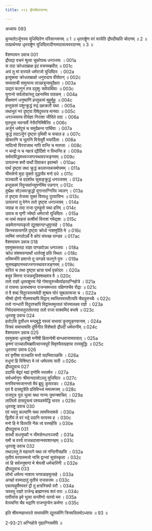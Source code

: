 ```yaml
---
title: ०९३ द्रौपदीवरदानम्

---
```

अध्यायः 093

कुप्यतोऽर्जुनस्य युधिष्ठिरेण परिसान्त्वनम् ॥ 1 ॥ धृतराष्ट्रेण वरं वरयेति द्रौपदीम्प्रति चोदनम् ॥ 2 ॥ तत्प्रार्थनया धृतराष्ट्रेण युधिष्ठिरादीनामदासत्ववरदानम् ॥ 3 ॥

वैशम्पायन उवाच 	001  
द्रौपद्या वचनं श्रुत्वा चुकोपाथ धनञ्जयः ।	001a  
स तदा क्रोधताम्राक्ष इदं वचनमब्रवीत् ॥	001c  
अयं तु मां वारयते धर्मराजो युधिष्ठिरः ।	002a  
इत्युक्त्वा क्रोधताम्राक्षो धनुरादाय वीर्यवान् ॥	002c  
सव्यसाची समुत्पत्य ताञ्छत्रून्समुदैक्षत ।	003a  
उद्यतं फल्गुनं तत्र ददृशुः सर्वपार्थिवाः ॥	003c  
युगान्ते सर्वलोकांस्तु दहन्तमिव पावकम् ।	004a  
वीक्षमाणं धनुष्पाणिं हन्तुकामं मुहुर्मुहुः ॥	004c  
हन्तुकामं पशून्क्रुद्धं रुद्रं दक्षक्रतौ यथा ।	005a  
तथाभूतं नरं दृष्ट्वा विषेदुस्तत्र मानवाः ॥	005c  
धनञ्जयस्य वीर्यज्ञा निराशा जीविते तदा ।	006a  
मृतभूता भवन्सर्वे नेत्रैरनिमिषैरिव ॥	006c  
अर्जुनं धर्मपुत्रं च समुदैक्षन्त पार्थिवाः ।	007a  
क्रुद्धं तदाऽर्जुनं दृष्ट्वा पृथिवी च चचाल ह ॥	007c  
खेचराणि च भूतानि वित्रेसुर्वै भयार्दिताः ।	008a  
नादित्यो विरराजाथ नापि वान्ति च मारुताः ।	008c  
न चन्द्रो न च नक्षत्रं द्यौर्दिशो न विभान्ति ह ।	009a  
सर्वमाविद्धमभवज्जगत्स्थावरजङ्गमम् ॥	009c  
उत्पतन्स बभौ पार्थो दिवाकर इवाम्बरे ।	010ac  
पार्थं दृष्ट्वा तथा क्रुद्धं कालान्तकयमोपमम् । 	011a  
भीमसेनो मुदा युक्तो युद्धायैव मनो दधे ॥	011c  
पाञ्चाली च ददर्शाथ सुसङ्क्रुद्धं धनञ्जयम् ।	012a  
हन्तुकामं रिपून्सर्वान्सुपर्णमिव पन्नगान् ॥	012c  
दुष्प्रेक्षः सोऽभवत्क्रुद्धो युगान्ताग्निरिव ज्वलन् ।	013a  
तं दृष्ट्वा तेजसा युक्तं विव्यधुः पुरवासिनः ॥	013c  
उत्पतन्तं तु वेगेन ततो दृष्ट्वा धनञ्जयम् ।	014a  
जग्राह स तदा राजा पुरुहूतो यथा हरिम् ॥	014c  
उवाच स घृणी ज्येष्ठो धर्मराजो युधिष्ठिरः ।	015a  
मा पार्थ साहसं कार्षीर्मा विनाशं गमेद्यशः ॥	015c  
अहमेतान्पापकृतो द्यूतज्ञान्दग्धुमुत्सहे ।	016a  
किन्त्वसत्यगतिं दृष्ट्वा क्रोधो नाशमुपैति मे ॥	016c  
त्वमिमं जगतोऽर्थे वै कोपं संयच्छ पाण्डव ॥	017ac  
वैशम्पायन उवाच 	018  
एवमुक्तस्तदा राज्ञा पाण्डवोऽथ धनञ्जयः ।	018a  
क्रोधं संशमयन्पार्थो धार्तराष्ट्रं प्रति स्थितः ॥	018c  
तस्मिन्वीरे प्रशान्ते तु पाण्डवे फल्गुने पुनः ।	019a  
सुसम्प्रहृष्टमभवज्जगत्स्थावरजङ्गमम् ॥	019c  
वारितं च तथा दृष्ट्वा भ्रात्रा पार्थं वृकोदरः ।	020a  
बभूव विमना राजन्नभून्निश्शब्दमत्र वै ॥	020c  
ततो राज्ञो धृतराष्ट्रस्य गेहे गोमायुरुच्चैर्व्याहरदग्निहोत्रे ।	021a  
तं रासभाः प्रत्यभाषन्त राजन्समन्ततः पक्षिणश्चैव रौद्राः ॥	021c  
तं वै शब्दं विदुरस्तत्त्ववेदी शुश्राव घोरं सुबलात्मजा च ।	022a  
भीष्मो द्रोणो गौतमश्चापि विद्वान् स्वस्तिस्वस्तीत्यपि चैवाहुरुच्चैः ॥	022c  
ततो गान्धारी विदुरश्चापि विद्वांस्तमुत्पातं घोरमालक्ष्य राज्ञे ।	023a  
निवेदयामासतुरार्तवत्तदा ततो राजा वाक्यमिदं बभाषे ॥	023c  
धृतराष्ट्र उवाच 	024  
हतोऽसि दुर्योधन मन्दबुद्धे यस्त्वं सभायां कुरुपुङ्गवानाम् ।	024a  
स्त्रियं समाभाषसि दुर्विनीत विशेषतो द्रौपदीं धर्मपत्नीम् ॥	024c  
वैशम्पायन उवाच 	025  
एवमुक्त्वा धृतराष्ट्रो मनीषी हितान्वेषी बान्धवानामपायात् ।	025a  
कृष्णां पाञ्चालीमब्रवीत्सान्त्वपूर्वं विमृश्यैतत्प्रज्ञया तत्त्वबुद्धिः ॥	025c  
धृतराष्ट उवाच 	026  
वरं वृणीष्व पाञ्चालि मत्तो यदभिवाञ्छसि ।	026a  
वधूनां हि विशिष्टा मे त्वं धर्मपरमा सती ॥	026c  
द्रौपद्युवाच 	027  
ददासि चेद्वरं मह्यं वृणोमि भरतर्षभ ।	027a  
सर्वधर्मानुगः श्रीमानदासोऽस्तु युधिष्ठिरः ॥	027c  
मनस्विनमजानन्तो मैवं ब्रूयुः कुमारकाः ।	028a  
एतं वै दासपुत्रेति प्रतिविन्ध्यं ममात्मजम् ॥	028c  
राजपुत्रः पुरा भूत्वा यथा नान्यः पुमान्क्वचित् ।	029a  
लालितो दासपुत्रत्वं पश्यन्नश्येद्धि भारत ॥	029c  
धृतराष्ट्र उवाच 	030  
एवं भवतु कल्याणि यथा त्वमभिभाषसे ।	030a  
द्वितीयं ते वरं भद्रे ददानि वरयस्व ह ।	030c  
मनो हि मे वितरति नैकं त्वं वरमर्हसि ॥	030e  
द्रौपद्युवाच 	031  
सरथौ सधनुष्कौ न भीमसेनधनञ्जयौ ।	031a  
यमौ च वरये राजन्नदासान्स्ववशानहम् ॥	031c  
धृतराष्ट्र उवाच 	032  
तथाऽस्तु ते महाभागे यथा त्वं नन्दिनीच्छसि ।	032a  
तृतीयं वरयास्मत्तो नासि द्वाभ्यां सुसंस्कृता ।	032c  
त्वं हि सर्वस्नुषाणां मे श्रेयसी धर्मचारिणी ॥	032e  
द्रौपद्युवाच 	033  
लोभो धर्मस्य नाशाय भगवन्नाहमुत्सहे ।	033a  
अनर्हा वरमादातुं तृतीयं राजसत्तम ॥	033c  
एकामाहुर्वैश्यवरं द्वौ तु क्षत्रस्त्रियो वरौ ।	034a  
त्रयस्तु राज्ञो राजेन्द्र ब्राह्मणस्य शतं वराः ॥	034c  
पापीयांस इमे भूत्वा सन्तीर्णाः पतयो मम ।	035a  
वेत्स्यन्ति चैव भद्राणि राजन्पुण्येन कर्मणा ॥ 	035c  

इति श्रीमन्महाभारते सभापर्वणि द्यूतपर्वणि त्रिनवतितमोऽध्यायः ॥ 93 ॥

2-93-21 अग्निहोत्रे गृह्याग्निसमीपे ॥